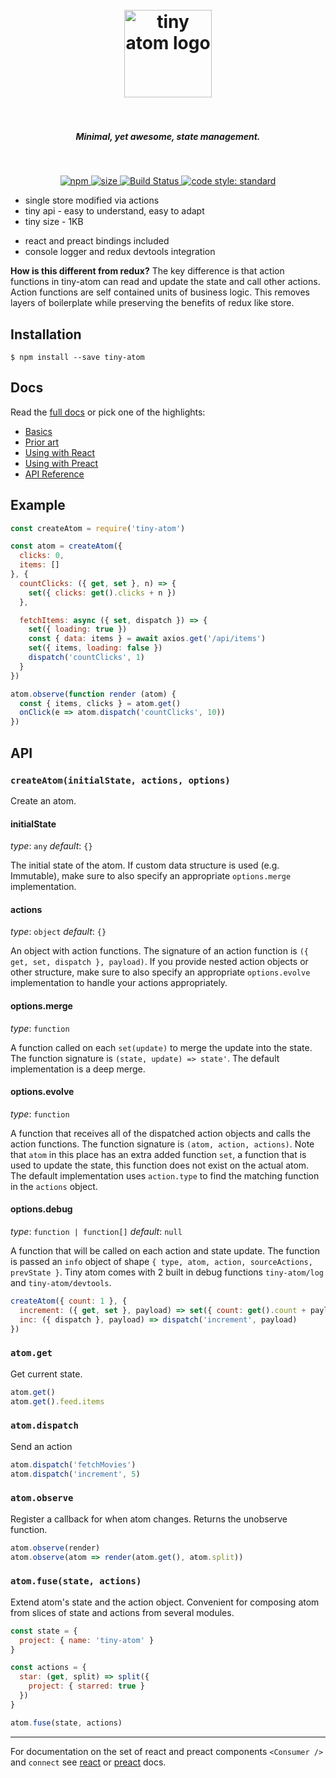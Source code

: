 <h1 align="center">
  <br>
  <img src="https://user-images.githubusercontent.com/324440/32469476-cf1a8918-c34a-11e7-8ad2-c7a0c33d373c.png" alt="tiny atom logo" title="tiny atom logo" width='140px'>
  <br>
  <br>
</h1>

<h5 align="center">Minimal, yet awesome, state management.</h5>
<br />

<p align="center">
  <a href="https://www.npmjs.com/package/tiny-atom">
    <img src="https://img.shields.io/npm/v/tiny-atom.svg" alt="npm" />
  </a>
  <a href="http://img.badgesize.io/https://cdn.jsdelivr.net/npm/tiny-atom/index.min.js?compression=gzip">
    <img src="http://img.badgesize.io/https://cdn.jsdelivr.net/npm/tiny-atom/index.min.js?compression=gzip" alt="size" />
  </a>
  <a href="https://travis-ci.org/QubitProducts/tiny-atom">
    <img src="https://travis-ci.org/QubitProducts/tiny-atom.svg?branch=master" alt="Build Status" />
  </a>
  <a href="https://github.com/standard/standard">
    <img src="https://img.shields.io/badge/code_style-standard-brightgreen.svg" alt="code style: standard" />
  </a>
</p>

* single store modified via actions
* tiny api - easy to understand, easy to adapt
* tiny size - 1KB
+ react and preact bindings included
+ console logger and redux devtools integration

**How is this different from redux?** The key difference is that action functions in tiny-atom can read and update the state and call other actions. Action functions are self contained units of business logic. This removes layers of boilerplate while preserving the benefits of redux like store.

## Installation

    $ npm install --save tiny-atom

## Docs

Read the [full docs](https://qubitproducts.github.io/tiny-atom) or pick one of the highlights:

  * [Basics](https://qubitproducts.github.io/tiny-atom/basics)
  * [Prior art](https://qubitproducts.github.io/tiny-atom/prior-art)
  * [Using with React](https://qubitproducts.github.io/tiny-atom/using-with-react)
  * [Using with Preact](https://qubitproducts.github.io/tiny-atom/using-with-preact)
  * [API Reference](https://qubitproducts.github.io/tiny-atom/api-reference)

## Example

```js
const createAtom = require('tiny-atom')

const atom = createAtom({
  clicks: 0,
  items: []
}, {
  countClicks: ({ get, set }, n) => {
    set({ clicks: get().clicks + n })
  },

  fetchItems: async ({ set, dispatch }) => {
    set({ loading: true })
    const { data: items } = await axios.get('/api/items')
    set({ items, loading: false })
    dispatch('countClicks', 1)
  }
})

atom.observe(function render (atom) {
  const { items, clicks } = atom.get()
  onClick(e => atom.dispatch('countClicks', 10))
})
```

## API

### `createAtom(initialState, actions, options)`

Create an atom.

#### initialState
*type*: `any`
*default*: `{}`

The initial state of the atom. If custom data structure is used (e.g. Immutable), make sure to also specify an appropriate `options.merge` implementation.

#### actions
*type*: `object`
*default*: `{}`

An object with action functions. The signature of an action function is `({ get, set, dispatch }, payload)`. If you provide nested action objects or other structure, make sure to also specify an appropriate `options.evolve` implementation to handle your actions appropriately.

#### options.merge
*type*: `function`

A function called on each `set(update)` to merge the update into the state. The function signature is `(state, update) => state'`. The default implementation is a deep merge.

#### options.evolve
*type*: `function`

A function that receives all of the dispatched action objects and calls the action functions. The function signature is `(atom, action, actions)`. Note that `atom` in this place has an extra added function `set`, a function that is used to update the state, this function does not exist on the actual atom. The default implementation uses `action.type` to find the matching function in the `actions` object.

#### options.debug
*type*: `function | function[]`
*default*: `null`

A function that will be called on each action and state update. The function is passed an `info` object of shape `{ type, atom, action, sourceActions, prevState }`. Tiny atom comes with 2 built in debug functions `tiny-atom/log` and `tiny-atom/devtools`.

```js
createAtom({ count: 1 }, {
  increment: ({ get, set }, payload) => set({ count: get().count + payload }),
  inc: ({ dispatch }, payload) => dispatch('increment', payload)
})
```

### `atom.get`

Get current state.

```js
atom.get()
atom.get().feed.items
```

### `atom.dispatch`

Send an action

```js
atom.dispatch('fetchMovies')
atom.dispatch('increment', 5)
```

### `atom.observe`

Register a callback for when atom changes. Returns the unobserve function.

```js
atom.observe(render)
atom.observe(atom => render(atom.get(), atom.split))
```

### `atom.fuse(state, actions)`

Extend atom's state and the action object. Convenient for composing atom from slices of state and actions from several modules.

```js
const state = {
  project: { name: 'tiny-atom' }
}

const actions = {
  star: (get, split) => split({
    project: { starred: true }
  })
}

atom.fuse(state, actions)
```

---

For documentation on the set of react and preact components `<Consumer />` and `connect` see [react](https://qubitproducts.github.io/tiny-atom/using-with-react) or [preact](https://qubitproducts.github.io/tiny-atom/using-with-preact) docs.

